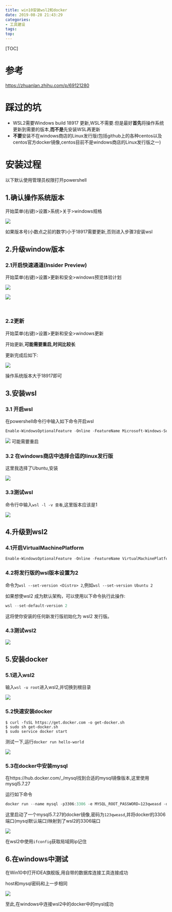 ```yaml
---
title: win10安装wsl2和docker
date: 2019-08-28 21:43:29
categories:
- 工具建设
tags:
top:
---
```


[TOC]

# 参考

https://zhuanlan.zhihu.com/p/69121280

# 踩过的坑

- WSL2需要Windows build 18917 更新,WSL不需要.但是最好**首先**将操作系统更新到需要的版本,**而不是**先安装WSL再更新
- **不要**安装不在windows商店的Linux发行版(包括github上的各种centos以及centos官方docker镜像,centos目前不是windows商店的Linux发行版之一)

# 安装过程

以下默认使用管理员权限打开powershell

## 1.确认操作系统版本

开始菜单(右键)>设置>系统>关于>windows规格

![](https://raw.githubusercontent.com/JayChenFE/pic/master/20190824083248.png)

如果版本号(小数点之前的数字)小于18917需要更新,否则进入步骤3安装wsl 





## 2.升级window版本

### 2.1开启快速通道(Insider Preview)

开始菜单(右键)>设置>更新和安全>windows预览体验计划

![](https://raw.githubusercontent.com/JayChenFE/pic/master/20190828223853.png)
<br/>

![](https://raw.githubusercontent.com/JayChenFE/pic/master/20190829074144.png)

<br/>

### 2.2更新

开始菜单(右键)>设置>更新和安全>windows更新

开始更新,**可能需要重启,时间比较长**

更新完成后如下:

![](https://raw.githubusercontent.com/JayChenFE/pic/master/20190829075855.png)

操作系统版本大于18917即可

## 3.安装wsl

### 3.1 开启wsl

在powershell命令行中输入如下命令开启wsl

```powershell
Enable-WindowsOptionalFeature -Online -FeatureName Microsoft-Windows-Subsystem-Linux  
```

![](https://raw.githubusercontent.com/JayChenFE/pic/master/20190822214926.png)
可能需要重启

### 3.2 在windows商店中选择合适的linux发行版

这里我选择了Ubuntu,安装

![](https://raw.githubusercontent.com/JayChenFE/pic/master/20190829080630.png)

### 3.3测试wsl

命令行中输入`wsl -l -v 查看`,这里版本应该是1

![](https://raw.githubusercontent.com/JayChenFE/pic/master/20190829081316.png)

## 4.升级到wsl2

### 4.1开启VirtualMachinePlatform

```powershell
Enable-WindowsOptionalFeature -Online -FeatureName VirtualMachinePlatform
```

### 4.2将发行版的wsl版本设置为2

命令为`wsl --set-version <Distro> 2`,例如`wsl --set-version Ubuntu 2`

如果想使wsl2 成为默认架构，可以使用以下命令执行此操作:

```powershell
wsl --set-default-version 2
```

这将使你安装的任何新发行版初始化为 wsl2 发行版。

### 4.3测试wsl2

![](https://raw.githubusercontent.com/JayChenFE/pic/master/20190829082356.png)

## 5.安装docker

### 5.1进入wsl2

输入`wsl -u root`进入wsl2,并切换到根目录

![](https://raw.githubusercontent.com/JayChenFE/pic/master/20190829082930.png)

### 5.2快速安装docker

```shell
$ curl -fsSL https://get.docker.com -o get-docker.sh
$ sudo sh get-docker.sh
$ sudo service docker start
```

测试一下,运行`docker run hello-world`

![](https://raw.githubusercontent.com/JayChenFE/pic/master/20190829083356.png)

### 5.3在docker中安装mysql

在https://hub.docker.com/_/mysql找到合适的mysql镜像版本,这里使用mysql5.7.27

运行如下命令

```powershell
docker run --name mysql -p3306:3306 -e MYSQL_ROOT_PASSWORD=123qweasd -d mysql:5.7.27
```

这里启动了一个mysql5.7.27的docker镜像,密码为`123qweasd`,并将docker的3306端口(mysql默认端口)映射到了wsl2的3306端口

![](https://raw.githubusercontent.com/JayChenFE/pic/master/20190828215546.png)

在wsl2中使用`ifconfig`获取局域网ip记住

## 6.在windows中测试

在Win10中打开IDEA旗舰版,用自带的数据库连接工具连接成功

host和mysql密码和上一步相同

![](https://raw.githubusercontent.com/JayChenFE/pic/master/20190828215721.png)

至此,在windows中连接wsl2中的docker中的mysl成功